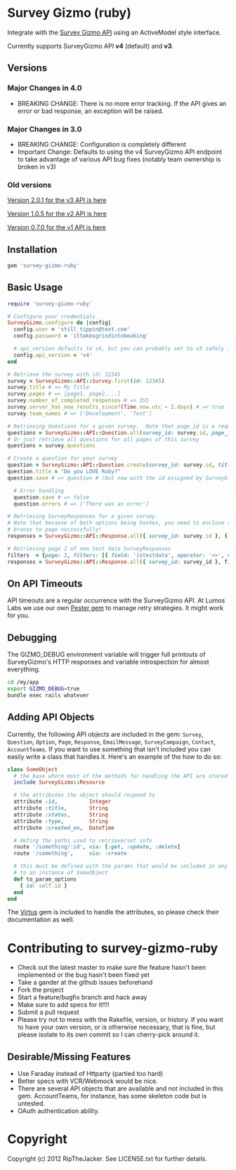 # Survey Gizmo (ruby)

Integrate with the [Survey Gizmo API](http://apisurveygizmo.helpgizmo.com/help) using an ActiveModel style interface.

Currently supports SurveyGizmo API **v4** (default) and **v3**.

## Versions

### Major Changes in 4.0

* BREAKING CHANGE: There is no more error tracking.  If the API gives an error or bad response, an exception will be raised.

### Major Changes in 3.0

* BREAKING CHANGE: Configuration is completely different
* Important Change: Defaults to using the v4 SurveyGizmo API endpoint to take advantage of various API bug fixes (notably team ownership is broken in v3)

### Old versions

[Version 2.0.1 for the v3 API is here](https://github.com/RipTheJacker/survey-gizmo-ruby/releases/tag/v2.0.1)

[Version 1.0.5 for the v2 API is here](https://github.com/RipTheJacker/survey-gizmo-ruby/releases/tag/v1.0.5)

[Version 0.7.0 for the v1 API is here](https://github.com/RipTheJacker/survey-gizmo-ruby/releases/tag/v0.7.0)

## Installation

```ruby
gem 'survey-gizmo-ruby'
```

## Basic Usage

```ruby
require 'survey-gizmo-ruby'

# Configure your credentials
SurveyGizmo.configure do |config|
  config.user = 'still_tippin@test.com'
  config.password = 'ittakesgrindintobeaking'

  # api_version defaults to v4, but you can probably set to v3 safely if you suspect a bug in v4
  config.api_version = 'v4'
end

# Retrieve the survey with id: 12345
survey = SurveyGizmo::API::Survey.first(id: 12345)
survey.title # => My Title
survey.pages # => [page1, page2,...]
survey.number_of_completed_responses # => 355
survey.server_has_new_results_since?(Time.now.utc - 2.days) # => true
survey.team_names # => ['Development', 'Test']

# Retrieving Questions for a given survey.  Note that page_id is a required parameter.
questions = SurveyGizmo::API::Question.all(survey_id: survey.id, page_id: 1)
# Or just retrieve all questions for all pages of this survey
questions = survey.questions

# Create a question for your survey
question = SurveyGizmo::API::Question.create(survey_id: survey.id, title: 'Do you like ruby?', type: 'checkbox')
question.title = "Do you LOVE Ruby?"
question.save # => question # (but now with the id assigned by SurveyGizmo as the :id property)

  # Error handling
  question.save # => false
  question.errors # => ['There was an error']

# Retrieving SurveyResponses for a given survey.
# Note that because of both options being hashes, you need to enclose them both in
# braces to page successfully!
responses = SurveyGizmo::API::Response.all({ survey_id: survey.id }, { page: 1 })

# Retrieving page 2 of non test data SurveyResponses
filters  = {page: 2, filters: [{ field: 'istestdata', operator: '<>', value: 1 }] }
responses = SurveyGizmo::API::Response.all({ survey_id: survey_id }, filters)
```

## On API Timeouts

API timeouts are a regular occurrence with the SurveyGizmo API.  At Lumos Labs we use our own [Pester gem](https://github.com/lumoslabs/pester) to manage retry strategies.  It might work for you.

## Debugging

The GIZMO_DEBUG environment variable will trigger full printouts of SurveyGizmo's HTTP responses and variable introspection for almost everything.

```bash
cd /my/app
export GIZMO_DEBUG=true
bundle exec rails whatever
```

## Adding API Objects

Currently, the following API objects are included in the gem: `Survey`, `Question`, `Option`, `Page`, `Response`, `EmailMessage`, `SurveyCampaign`, `Contact`, `AccountTeams`. If you want to use something that isn't included you can easily write a class that handles it. Here's an example of the how to do so:

```ruby
class SomeObject
  # the base where most of the methods for handling the API are stored
  include SurveyGizmo::Resource

  # the attributes the object should respond to
  attribute :id,          Integer
  attribute :title,       String
  attribute :status,      String
  attribute :type,        String
  attribute :created_on,  DateTime

  # defing the paths used to retrieve/set info
  route '/something/:id', via: [:get, :update, :delete]
  route '/something',     via: :create

  # this must be defined with the params that would be included in any route related
  # to an instance of SomeObject
  def to_param_options
    { id: self.id }
  end
end
```

The [Virtus](https://github.com/solnic/virtus) gem is included to handle the attributes, so please check their documentation as well.

# Contributing to survey-gizmo-ruby

* Check out the latest master to make sure the feature hasn't been implemented or the bug hasn't been fixed yet
* Take a gander at the github issues beforehand
* Fork the project
* Start a feature/bugfix branch and hack away
* Make sure to add specs for it!!!!
* Submit a pull request
* Please try not to mess with the Rakefile, version, or history. If you want to have your own version, or is otherwise necessary, that is fine, but please isolate to its own commit so I can cherry-pick around it.

## Desirable/Missing Features

* Use Faraday instead of Httparty (partied too hard)
* Better specs with VCR/Webmock would be nice.
* There are several API objects that are available and not included in this gem.  AccountTeams, for instance, has some skeleton code but is untested.
* OAuth authentication ability.

# Copyright

Copyright (c) 2012 RipTheJacker. See LICENSE.txt for
further details.


